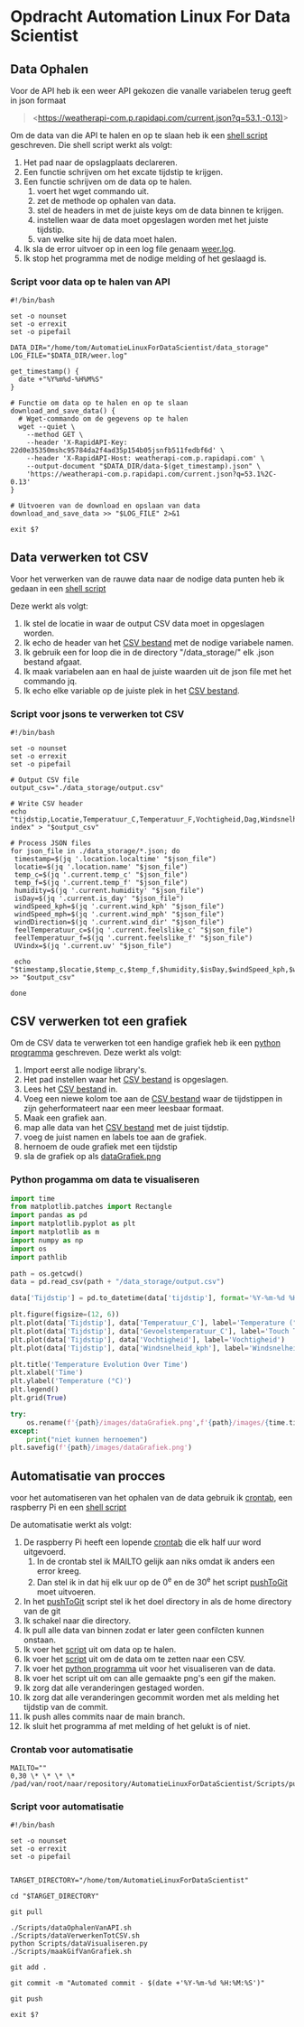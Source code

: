 # Opdracht Automation Linux For Data Scientist

## Data Ophalen

Voor de API heb ik een weer API gekozen die vanalle variabelen terug geeft in json formaat

> <<https://weatherapi-com.p.rapidapi.com/current.json?q=53.1,-0.13)>>

Om de data van die API te halen en op te slaan heb ik een [shell script](#script-voor-data-op-te-halen-van-api) geschreven.
Die shell script werkt als volgt:

1. Het pad naar de opslagplaats declareren.
2. Een functie schrijven om het excate tijdstip te krijgen.
3. Een functie schrijven om de data op te halen.
   1. voert het wget commando uit.
   2. zet de methode op ophalen van data.
   3. stel de headers in met de juiste keys om de data binnen te krijgen.
   4. instellen waar de data moet opgeslagen worden met het juiste tijdstip.
   5. van welke site hij de data moet halen.
4. Ik sla de error uitvoer op in een log file genaam [weer.log](/data_storage/weer.log).
5. Ik stop het programma met de nodige melding of het geslaagd is.

### Script voor data op te halen van API

```shell
#!/bin/bash

set -o nounset
set -o errexit
set -o pipefail

DATA_DIR="/home/tom/AutomatieLinuxForDataScientist/data_storage"
LOG_FILE="$DATA_DIR/weer.log"

get_timestamp() {
  date +"%Y%m%d-%H%M%S"
}

# Functie om data op te halen en op te slaan
download_and_save_data() {
  # Wget-commando om de gegevens op te halen
  wget --quiet \
    --method GET \
    --header 'X-RapidAPI-Key: 22d0e35350mshc95784da2f4ad35p154b05jsnfb511fedbf6d' \
    --header 'X-RapidAPI-Host: weatherapi-com.p.rapidapi.com' \
    --output-document "$DATA_DIR/data-$(get_timestamp).json" \
    'https://weatherapi-com.p.rapidapi.com/current.json?q=53.1%2C-0.13'
}

# Uitvoeren van de download en opslaan van data
download_and_save_data >> "$LOG_FILE" 2>&1

exit $?

```

## Data verwerken tot CSV

Voor het verwerken van de rauwe data naar de nodige data punten heb ik gedaan in een [shell script](#script-voor-jsons-te-verwerken-tot-csv)

Deze werkt als volgt:

1. Ik stel de locatie in waar de output CSV data moet in opgeslagen worden.
2. Ik echo de header van het [CSV bestand](/data_storage/output.csv) met de nodige variabele namen.
3. Ik gebruik een for loop die in de directory "/data_storage/" elk .json bestand afgaat.
4. Ik maak variabelen aan en haal de juiste waarden uit de json file met het commando jq.
5. Ik echo elke variable op de juiste plek in het [CSV bestand](/data_storage/output.csv).

### Script voor jsons te verwerken tot CSV

```shell
#!/bin/bash

set -o nounset
set -o errexit
set -o pipefail

# Output CSV file
output_csv="./data_storage/output.csv"

# Write CSV header
echo "tijdstip,Locatie,Temperatuur_C,Temperatuur_F,Vochtigheid,Dag,Windsnelheid_kph,Windsnelheid_mph,Windrichting,Gevoelstemperatuur_C,Gevoelstemperatuur_F,UV index" > "$output_csv"

# Process JSON files
for json_file in ./data_storage/*.json; do
 timestamp=$(jq '.location.localtime' "$json_file")
 locatie=$(jq '.location.name' "$json_file")
 temp_c=$(jq '.current.temp_c' "$json_file")
 temp_f=$(jq '.current.temp_f' "$json_file")
 humidity=$(jq '.current.humidity' "$json_file")
 isDay=$(jq '.current.is_day' "$json_file")
 windSpeed_kph=$(jq '.current.wind_kph' "$json_file")
 windSpeed_mph=$(jq '.current.wind_mph' "$json_file")
 windDirection=$(jq '.current.wind_dir' "$json_file")
 feelTemperatuur_c=$(jq '.current.feelslike_c' "$json_file")
 feelTemperatuur_f=$(jq '.current.feelslike_f' "$json_file")
 UVindx=$(jq '.current.uv' "$json_file")

 echo "$timestamp,$locatie,$temp_c,$temp_f,$humidity,$isDay,$windSpeed_kph,$windSpeed_mph,$windDirection,$feelTemperatuur_c,$feelTemperatuur_f,$UVindx" >> "$output_csv"

done

```

## CSV verwerken tot een grafiek

Om de CSV data te verwerken tot een handige grafiek heb ik een [python programma](#python-progamma-om-data-te-visualiseren) geschreven.
Deze werkt als volgt:

1. Import eerst alle nodige library's.
2. Het pad instellen waar het [CSV bestand](/data_storage/output.csv) is opgeslagen.
3. Lees het [CSV bestand](/data_storage/output.csv) in.
4. Voeg een niewe kolom toe aan de [CSV bestand](/data_storage/output.csv) waar de tijdstippen in zijn geherformateert naar een meer leesbaar formaat.
5. Maak een grafiek aan.
6. map alle data van het [CSV bestand](/data_storage/output.csv) met de juist tijdstip.
7. voeg de juist namen en labels toe aan de grafiek.
8. hernoem de oude grafiek met een tijdstip
9. sla de grafiek op als [dataGrafiek.png](/images/dataGrafiek.png)

### Python progamma om data te visualiseren

```python
import time
from matplotlib.patches import Rectangle
import pandas as pd
import matplotlib.pyplot as plt
import matplotlib as m
import numpy as np
import os
import pathlib

path = os.getcwd()
data = pd.read_csv(path + "/data_storage/output.csv")

data['Tijdstip'] = pd.to_datetime(data['tijdstip'], format='%Y-%m-%d %H:%M')

plt.figure(figsize=(12, 6))
plt.plot(data['Tijdstip'], data['Temperatuur_C'], label='Temperature (°C)')
plt.plot(data['Tijdstip'], data['Gevoelstemperatuur_C'], label='Touch Temperature (°C)')
plt.plot(data['Tijdstip'], data['Vochtigheid'], label='Vochtigheid')
plt.plot(data['Tijdstip'], data['Windsnelheid_kph'], label='Windsnelheid (Km/H)')

plt.title('Temperature Evolution Over Time')
plt.xlabel('Time')
plt.ylabel('Temperature (°C)')
plt.legend()
plt.grid(True)

try:
    os.rename(f'{path}/images/dataGrafiek.png',f'{path}/images/{time.time()}dataGrafiek.png')
except:
    print("niet kunnen hernoemen")
plt.savefig(f'{path}/images/dataGrafiek.png')


```

## Automatisatie van procces

voor het automatiseren van het ophalen van de data gebruik ik [crontab](#crontab-voor-automatisatie), een raspberry Pi en een [shell script](#script-voor-automatisatie)

De automatisatie werkt als volgt:

1. De raspberry Pi heeft een lopende [crontab](#crontab-voor-automatisatie) die elk half uur word uitgevoerd.
   1. In de crontab stel ik MAILTO gelijk aan niks omdat ik anders een error kreeg.
   2. Dan stel ik in dat hij elk uur op de 0<sup>e</sup> en de 30<sup>e</sup> het script [pushToGit](#script-voor-automatisatie) moet uitvoeren.
2. In het [pushToGit](#script-voor-automatisatie) script stel ik het doel directory in als de home directory van de git
3. Ik schakel naar die directory.
4. Ik pull alle data van binnen zodat er later geen confilcten kunnen onstaan.
5. Ik voer het [script](#script-voor-data-op-te-halen-van-api) uit om data op te halen.
6. Ik voer het [script](#script-voor-jsons-te-verwerken-tot-csv) uit om de data om te zetten naar een CSV.
7. Ik voer het [python programma](#python-progamma-om-data-te-visualiseren) uit voor het visualiseren van de data.
8. Ik voer het script uit om can alle gemaakte png's een gif the maken.
9. Ik zorg dat alle veranderingen gestaged worden.
10. Ik zorg dat alle veranderingen gecommit worden met als melding het tijdstip van de commit.
11. Ik push alles commits naar de main branch.
12. Ik sluit het programma af met melding of het gelukt is of niet.

### Crontab voor automatisatie

```shell
MAILTO=""
0,30 \* \* \* \* /pad/van/root/naar/repository/AutomatieLinuxForDataScientist/Scripts/pushToGit.sh

```

### Script voor automatisatie

```shell
#!/bin/bash

set -o nounset
set -o errexit
set -o pipefail


TARGET_DIRECTORY="/home/tom/AutomatieLinuxForDataScientist"

cd "$TARGET_DIRECTORY"

git pull

./Scripts/dataOphalenVanAPI.sh
./Scripts/dataVerwerkenTotCSV.sh
python Scripts/dataVisualiseren.py
./Scripts/maakGifVanGrafiek.sh

git add .

git commit -m "Automated commit - $(date +'%Y-%m-%d %H:%M:%S')"

git push

exit $?
```
